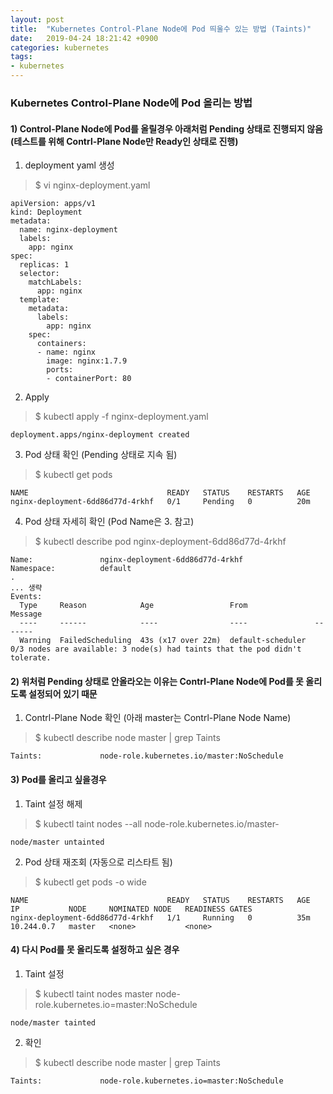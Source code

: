 ```yaml
---
layout: post
title:  "Kubernetes Control-Plane Node에 Pod 띄울수 있는 방법 (Taints)"
date:   2019-04-24 18:21:42 +0900
categories: kubernetes
tags:
- kubernetes
---
```


### Kubernetes Control-Plane Node에 Pod 올리는 방법

#### 1) Control-Plane Node에  Pod를 올릴경우 아래처럼 Pending 상태로 진행되지 않음 (테스트를 위해 Contrl-Plane Node만 Ready인 상태로 진행)
1. deployment yaml 생성
> $ vi nginx-deployment.yaml <br>

```
apiVersion: apps/v1
kind: Deployment
metadata:
  name: nginx-deployment
  labels:
    app: nginx
spec:
  replicas: 1
  selector:
    matchLabels:
      app: nginx
  template:
    metadata:
      labels:
        app: nginx
    spec:
      containers:
      - name: nginx
        image: nginx:1.7.9
        ports:
        - containerPort: 80
```

2. Apply 
> $ kubectl apply -f nginx-deployment.yaml
```
deployment.apps/nginx-deployment created
```
3. Pod 상태 확인 (Pending 상태로 지속 됨)
> $ kubectl get pods
```
NAME                               READY   STATUS    RESTARTS   AGE
nginx-deployment-6dd86d77d-4rkhf   0/1     Pending   0          20m
```

4. Pod 상태 자세히 확인  (Pod Name은 3. 참고)
> $ kubectl describe pod nginx-deployment-6dd86d77d-4rkhf
```
Name:               nginx-deployment-6dd86d77d-4rkhf                                     
Namespace:          default                                                              
.
... 생략
Events:                                                                                                                                        
  Type     Reason            Age                 From               Message                                                                    
  ----     ------            ----                ----               -------                                                                    
  Warning  FailedScheduling  43s (x17 over 22m)  default-scheduler  0/3 nodes are available: 3 node(s) had taints that the pod didn't tolerate.
```

#### 2) 위처럼 Pending 상태로 안올라오는 이유는 Contrl-Plane Node에 Pod를 못 올리도록 설정되어 있기 때문
1. Contrl-Plane Node 확인 (아래 master는 Contrl-Plane Node Name)
> $ kubectl describe node master | grep Taints
```
Taints:             node-role.kubernetes.io/master:NoSchedule
```

#### 3) Pod를 올리고 싶을경우
1.  Taint 설정 해제
> $ kubectl taint nodes --all node-role.kubernetes.io/master-
```
node/master untainted
```
2. Pod 상태 재조회 (자동으로 리스타트 됨)
> $ kubectl get pods -o wide
```
NAME                               READY   STATUS    RESTARTS   AGE   IP           NODE     NOMINATED NODE   READINESS GATES
nginx-deployment-6dd86d77d-4rkhf   1/1     Running   0          35m   10.244.0.7   master   <none>           <none>
```

#### 4) 다시 Pod를 못 올리도록 설정하고 싶은 경우
1. Taint 설정
> $ kubectl taint nodes master node-role.kubernetes.io=master:NoSchedule
```
node/master tainted
```
2. 확인
> $ kubectl describe node master | grep Taints
```
Taints:             node-role.kubernetes.io=master:NoSchedule
```



[Jekyll-docs]: https://Jekyllrb.com/docs/home
[Jekyll-gh]:   https://github.com/Jekyll/Jekyll
[Jekyll-talk]: https://talk.Jekyllrb.com/
